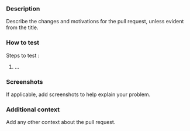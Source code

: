 ### Description

Describe the changes and motivations for the pull request, unless evident from the title.

### How to test

Steps to test :

1. ...

### Screenshots

If applicable, add screenshots to help explain your problem.

### Additional context

Add any other context about the pull request.

